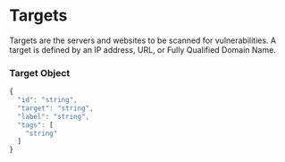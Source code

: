 # Targets

Targets are the servers and websites to be scanned for vulnerabilities. A target is defined by an IP address, URL, or Fully Qualified Domain Name.

### Target Object

```javascript
{
  "id": "string",
  "target": "string",
  "label": "string",
  "tags": [
    "string"
  ]
}
```

